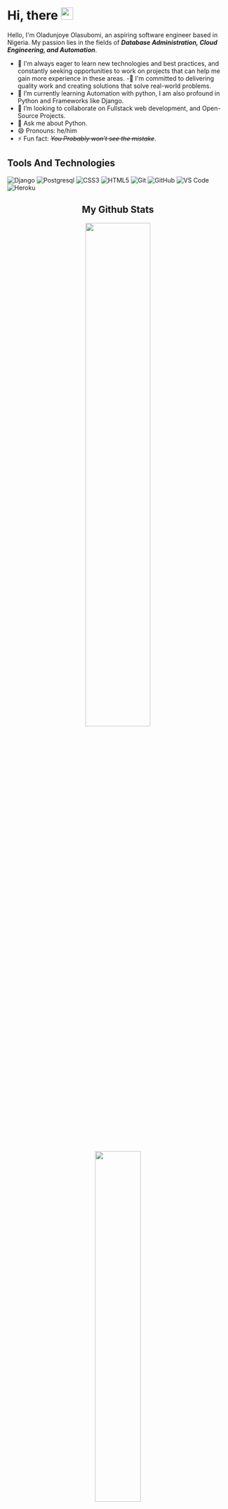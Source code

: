 # Hi, there <img src="https://user-images.githubusercontent.com/1303154/88677602-1635ba80-d120-11ea-84d8-d263ba5fc3c0.gif" width="28px" alt="waving-hello">

Hello, I'm Oladunjoye Olasubomi, an aspiring software engineer based in Nigeria. My passion lies in the fields of **_Database Administration, Cloud Engineering, and Automation_**. 
- 🌱 I'm always eager to learn new technologies and best practices, and constantly seeking opportunities to work on projects that can help me gain more experience in these areas. 
-🌱 I'm committed to delivering quality work and creating solutions that solve real-world problems. 
- 🌱 I’m currently learning Automation with python, I am also profound in Python and Frameworks like Django.
- 👯 I’m looking to collaborate on Fullstack web development, and Open-Source Projects.
- 💬 Ask me about Python.
- 😄 Pronouns: he/him
- ⚡ Fun fact: ~~_You Probably won't see the mistake_~~.
## Tools And Technologies
![Django](https://img.shields.io/badge/Django-092E20?style=for-the-badge&logo=Django&logoColor=white)
![Postgresql](https://img.shields.io/badge/Postgresql-4169E1?style=for-the-badge&logo=Postgresql&logoColor=white)
![CSS3](https://img.shields.io/badge/CSS3-1572B6?style=for-the-badge&logo=css3&logoColor=white)
![HTML5](https://img.shields.io/badge/html5-%23E34F26.svg?style=for-the-badge&logo=html5&logoColor=white)
![Git](https://img.shields.io/badge/-Git-F05032?style=for-the-badge&logo=git&logoColor=white)
![GitHub](https://img.shields.io/badge/GitHub-100000?style=for-the-badge&logo=github&logoColor=white)
![VS Code](https://img.shields.io/badge/-VS%20Code-007ACC?style=for-the-badge&logo=visual%20studio%20code&logoColor=white)
![Heroku](https://img.shields.io/badge/Heroku-430098?style=for-the-badge&logo=heroku&logoColor=white)
<div align="center">
  <h2> <strong> My Github Stats </strong> </h2>
    <img src="https://github-readme-stats-git-masterrstaa-rickstaa.vercel.app/api?username=Suboms&show_icons=true&bg_color=0e2239&text_color=58a6ff&hide_border=true" width="54.25%">
  <img src="https://github-readme-stats-git-masterrstaa-rickstaa.vercel.app/api/top-langs?username=Suboms&layout=compact&bg_color=0e2239&text_color=58a6ff&hide_border=true" width="45.25%"> 
  <img src="https://github-profile-trophy.vercel.app/?username=Suboms&theme=algolia&no-frame=true&no-bg=true&row=1&column=7" width="100%" alt="Trophy" align="middle"  /> <br> <br>
  <img src="https://streak-stats.demolab.com?user=Suboms&theme=highcontrast&hide_border=true&border_radius=0&ring=2100FA&background=000000&fire=0079FA&currStreakNum=0079FA&dates=0079FA&sideNums=0079FA&currStreakLabel=0079FA&stroke=0079FA&sideLabels=0079FA" height="150" alt="streaks graph"  />
</div>
### Contact
If you have any questions or would like to connect with me, you can find me on

[![Gmail](https://img.shields.io/badge/-Gmail%20-rgb(205%2C59%2C47))](mailto:olasubomi24200201@gmail.com)
[![Twitter](https://img.shields.io/badge/-Twitter-rgb(29%2C161%2C242))](https://twitter.com/dubsyoflagos)
[![Telegram](https://img.shields.io/badge/-Telegram-blue)](https://t.me/manwhofelltoearth)
[![StackOverflow](https://img.shields.io/badge/-StackOverflow-rgb(244%2C130%2C37))](https://stackoverflow.com/users/13397363/olasubomi)








[<img src="https://komarev.com/ghpvc/?username=Suboms&label=Profile%20views&color=0e75b6&style=flat" alt="Suboms" />](https://github.com/Suboms/Suboms)
